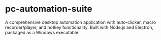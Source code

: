 # pc-automation-suite
A comprehensive desktop automation application with auto-clicker, macro recorder/player, and hotkey functionality. Built with Node.js and Electron, packaged as a Windows executable.
